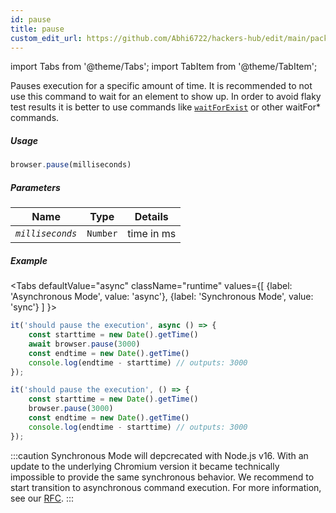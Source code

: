 ```yaml
---
id: pause
title: pause
custom_edit_url: https://github.com/Abhi6722/hackers-hub/edit/main/packages/webdriverio/src/commands/browser/pause.ts
---
```


import Tabs from '@theme/Tabs';
import TabItem from '@theme/TabItem';

Pauses execution for a specific amount of time. It is recommended to not use this command to wait for an
element to show up. In order to avoid flaky test results it is better to use commands like
[`waitForExist`](/docs/api/element/waitForExist) or other waitFor* commands.

##### Usage

```js
browser.pause(milliseconds)
```

##### Parameters

| Name | Type | Details |
| ---- | ---- | ------- |
| <code><var>milliseconds</var></code> | <code>Number</code> | time in ms |

##### Example
<Tabs
defaultValue="async"
className="runtime"
values={[
{label: 'Asynchronous Mode', value: 'async'},
{label: 'Synchronous Mode', value: 'sync'}
]
}>
<TabItem value="async">

```js title="pause.js"
it('should pause the execution', async () => {
    const starttime = new Date().getTime()
    await browser.pause(3000)
    const endtime = new Date().getTime()
    console.log(endtime - starttime) // outputs: 3000
});
```

</TabItem>
<TabItem value="sync">

```js title="pause.js"
it('should pause the execution', () => {
    const starttime = new Date().getTime()
    browser.pause(3000)
    const endtime = new Date().getTime()
    console.log(endtime - starttime) // outputs: 3000
});
```

:::caution
Synchronous Mode will depcrecated with Node.js v16. With an update to the
underlying Chromium version it became technically impossible to provide the
same synchronous behavior. We recommend to start transition to asynchronous
command execution. For more information, see our <a href="https://github.com/webdriverio/webdriverio/discussions/6702">RFC</a>.
:::
</TabItem>
</Tabs>


